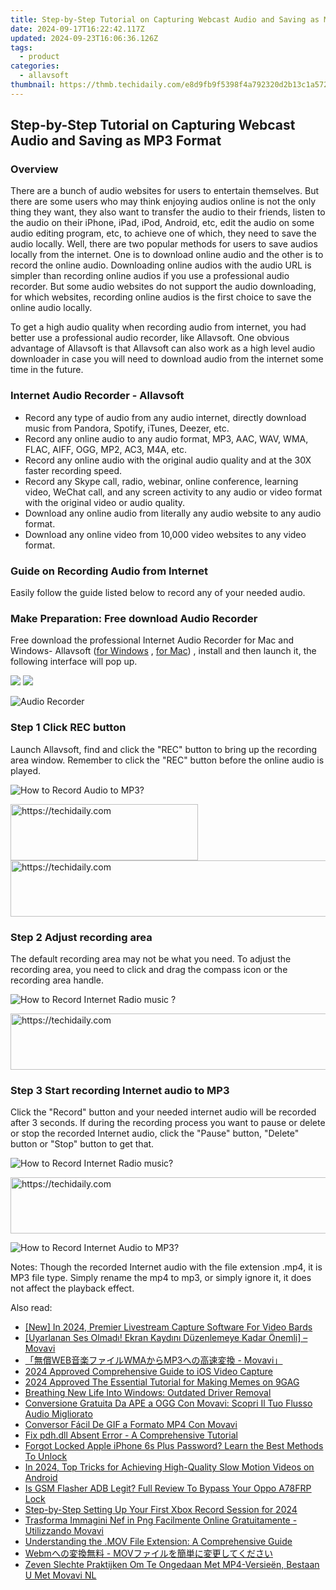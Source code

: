 ```yaml
---
title: Step-by-Step Tutorial on Capturing Webcast Audio and Saving as MP3 Format
date: 2024-09-17T16:22:42.117Z
updated: 2024-09-23T16:06:36.126Z
tags:
  - product
categories:
  - allavsoft
thumbnail: https://thmb.techidaily.com/e8d9fb9f5398f4a792320d2b13c1a57276ee28fb817fc4d294eae20885dd4758.jpg
---
```


## Step-by-Step Tutorial on Capturing Webcast Audio and Saving as MP3 Format

### Overview

There are a bunch of audio websites for users to entertain themselves. But there are some users who may think enjoying audios online is not the only thing they want, they also want to transfer the audio to their friends, listen to the audio on their iPhone, iPad, iPod, Android, etc, edit the audio on some audio editing program, etc, to achieve one of which, they need to save the audio locally. Well, there are two popular methods for users to save audios locally from the internet. One is to download online audio and the other is to record the online audio. Downloading online audios with the audio URL is simpler than recording online audios if you use a professional audio recorder. But some audio websites do not support the audio downloading, for which websites, recording online audios is the first choice to save the online audio locally.

To get a high audio quality when recording audio from internet, you had better use a professional audio recorder, like Allavsoft. One obvious advantage of Allavsoft is that Allavsoft can also work as a high level audio downloader in case you will need to download audio from the internet some time in the future.

### Internet Audio Recorder - Allavsoft

* Record any type of audio from any audio internet, directly download music from Pandora, Spotify, iTunes, Deezer, etc.
* Record any online audio to any audio format, MP3, AAC, WAV, WMA, FLAC, AIFF, OGG, MP2, AC3, M4A, etc.
* Record any online audio with the original audio quality and at the 30X faster recording speed.
* Record any Skype call, radio, webinar, online conference, learning video, WeChat call, and any screen activity to any audio or video format with the original video or audio quality.
* Download any online audio from literally any audio website to any audio format.
* Download any online video from 10,000 video websites to any video format.

### Guide on Recording Audio from Internet

Easily follow the guide listed below to record any of your needed audio.

### Make Preparation: Free download Audio Recorder

Free download the professional Internet Audio Recorder for Mac and Windows- Allavsoft ([for Windows](https://tools.techidaily.com/allavsoft/products/) , [for Mac](https://tools.techidaily.com/allavsoft/products/)) , install and then launch it, the following interface will pop up.

[![](https://www.allavsoft.com/how-to/../images/how-to/free-download-win.jpg)](https://tools.techidaily.com/allavsoft/products/) [![](https://www.allavsoft.com/how-to/../images/how-to/free-download-mac.jpg)](https://tools.techidaily.com/allavsoft/products/)

![Audio Recorder](https://www.allavsoft.com/how-to/../images/allavsoft/screen-shot-600.jpg)

### Step 1 Click REC button

Launch Allavsoft, find and click the "REC" button to bring up the recording area window. Remember to click the "REC" button before the online audio is played.

![How to Record Audio to MP3?](https://www.allavsoft.com/how-to/../images/how-to/record-skype-video-calls/click-rec-to-record-videos.jpg)

<!-- affiliate ads begin -->
<a href="https://aligracehair.sjv.io/c/5597632/1896541/19272" target="_top" id="1896541">
  <img src="//a.impactradius-go.com/display-ad/19272-1896541" border="0" alt="https://techidaily.com" width="300" height="90"/>
</a>
<img height="0" width="0" src="https://aligracehair.sjv.io/i/5597632/1896541/19272" style="position:absolute;visibility:hidden;" border="0" />
<!-- affiliate ads end -->

<!-- affiliate ads begin -->
<a href="https://appsumo.8odi.net/c/5597632/2129741/7443" target="_top" id="2129741">
  <img src="//a.impactradius-go.com/display-ad/7443-2129741" border="0" alt="https://techidaily.com" width="728" height="90"/>
</a>
<img height="0" width="0" src="https://appsumo.8odi.net/i/5597632/2129741/7443" style="position:absolute;visibility:hidden;" border="0" />
<!-- affiliate ads end -->

### Step 2 Adjust recording area

The default recording area may not be what you need. To adjust the recording area, you need to click and drag the compass icon or the recording area handle.

![How to Record Internet Radio music ?](https://www.allavsoft.com/how-to/../images/how-to/record-skype-video-calls/move-adjust-the-recording-frame.jpg)

<!-- affiliate ads begin -->
<a href="https://imp.i357552.net/c/5597632/1001446/11832" target="_top" id="1001446">
  <img src="//a.impactradius-go.com/display-ad/11832-1001446" border="0" alt="https://techidaily.com" width="728" height="90"/>
</a>
<img height="0" width="0" src="https://imp.i357552.net/i/5597632/1001446/11832" style="position:absolute;visibility:hidden;" border="0" />
<!-- affiliate ads end -->

### Step 3 Start recording Internet audio to MP3

Click the "Record" button and your needed internet audio will be recorded after 3 seconds. If during the recording process you want to pause or delete or stop the recorded Internet audio, click the "Pause" button, "Delete" button or "Stop" button to get that.

![How to Record Internet Radio music?](https://www.allavsoft.com/how-to/../images/how-to/record-skype-video-calls/click-REC.jpg)

<!-- affiliate ads begin -->
<a href="https://appsumo.8odi.net/c/5597632/2087389/7443" target="_top" id="2087389">
  <img src="//a.impactradius-go.com/display-ad/7443-2087389" border="0" alt="https://techidaily.com" width="728" height="90"/>
</a>
<img height="0" width="0" src="https://appsumo.8odi.net/i/5597632/2087389/7443" style="position:absolute;visibility:hidden;" border="0" />
<!-- affiliate ads end -->

![How to Record Internet Audio to MP3?](https://www.allavsoft.com/how-to/../images/how-to/record-skype-video-calls/click-stop-save-to-finish-recording.jpg)

Notes: Though the recorded Internet audio with the file extension .mp4, it is MP3 file type. Simply rename the mp4 to mp3, or simply ignore it, it does not affect the playback effect.

<ins class="adsbygoogle"
     style="display:block"
     data-ad-format="autorelaxed"
     data-ad-client="ca-pub-7571918770474297"
     data-ad-slot="1223367746"></ins>

<ins class="adsbygoogle"
     style="display:block"
     data-ad-client="ca-pub-7571918770474297"
     data-ad-slot="8358498916"
     data-ad-format="auto"
     data-full-width-responsive="true"></ins>

<span class="atpl-alsoreadstyle">Also read:</span>
<div><ul>
<li><a href="https://youtube-data.techidaily.com/n-2024-premier-livestream-capture-software-for-video-bards/"><u>[New] In 2024, Premier Livestream Capture Software For Video Bards</u></a></li>
<li><a href="https://discover-answers.techidaily.com/uyarlanan-ses-olmadi-ekran-kaydini-duzenlemeye-kadar-onemli-movavi/"><u>[Uyarlanan Ses Olmadı! Ekran Kaydını Düzenlemeye Kadar Önemli] – Movavi</u></a></li>
<li><a href="https://discover-answers.techidaily.com/webwmamp3-movavi/"><u>「無償WEB音楽ファイルWMAからMP3への高速変換 - Movavi」</u></a></li>
<li><a href="https://video-screen-grab.techidaily.com/2024-approved-comprehensive-guide-to-ios-video-capture/"><u>2024 Approved Comprehensive Guide to iOS Video Capture</u></a></li>
<li><a href="https://some-skills.techidaily.com/2024-approved-the-essential-tutorial-for-making-memes-on-9gag/"><u>2024 Approved The Essential Tutorial for Making Memes on 9GAG</u></a></li>
<li><a href="https://win11.techidaily.com/breathing-new-life-into-windows-outdated-driver-removal/"><u>Breathing New Life Into Windows: Outdated Driver Removal</u></a></li>
<li><a href="https://discover-answers.techidaily.com/conversione-gratuita-da-ape-a-ogg-con-movavi-scopri-il-tuo-flusso-audio-migliorato/"><u>Conversione Gratuita Da APE a OGG Con Movavi: Scopri Il Tuo Flusso Audio Migliorato</u></a></li>
<li><a href="https://discover-answers.techidaily.com/conversor-facil-de-gif-a-formato-mp4-con-movavi/"><u>Conversor Fácil De GIF a Formato MP4 Con Movavi</u></a></li>
<li><a href="https://tech-renaissance.techidaily.com/fix-pdhdll-absent-error-a-comprehensive-tutorial/"><u>Fix pdh.dll Absent Error - A Comprehensive Tutorial</u></a></li>
<li><a href="https://ios-unlock.techidaily.com/forgot-locked-apple-iphone-6s-plus-password-learn-the-best-methods-to-unlock-by-drfone-ios/"><u>Forgot Locked Apple iPhone 6s Plus Password? Learn the Best Methods To Unlock</u></a></li>
<li><a href="https://some-approaches.techidaily.com/in-2024-top-tricks-for-achieving-high-quality-slow-motion-videos-on-android/"><u>In 2024, Top Tricks for Achieving High-Quality Slow Motion Videos on Android</u></a></li>
<li><a href="https://android-frp.techidaily.com/is-gsm-flasher-adb-legit-full-review-to-bypass-your-oppo-a78frp-lock-by-drfone-android/"><u>Is GSM Flasher ADB Legit? Full Review To Bypass Your Oppo A78FRP Lock</u></a></li>
<li><a href="https://screen-capture.techidaily.com/step-by-step-setting-up-your-first-xbox-record-session-for-2024/"><u>Step-by-Step Setting Up Your First Xbox Record Session for 2024</u></a></li>
<li><a href="https://discover-answers.techidaily.com/trasforma-immagini-nef-in-png-facilmente-online-gratuitamente-utilizzando-movavi/"><u>Trasforma Immagini Nef in Png Facilmente Online Gratuitamente - Utilizzando Movavi</u></a></li>
<li><a href="https://discover-answers.techidaily.com/understanding-the-mov-file-extension-a-comprehensive-guide/"><u>Understanding the .MOV File Extension: A Comprehensive Guide</u></a></li>
<li><a href="https://discover-answers.techidaily.com/webm-mov/"><u>Webmへの変換無料 - MOVファイルを簡単に変更してください</u></a></li>
<li><a href="https://discover-answers.techidaily.com/zeven-slechte-praktijken-om-te-ongedaan-met-mp4-versieen-bestaan-u-met-movavi-nl/"><u>Zeven Slechte Praktijken Om Te Ongedaan Met MP4-Versieën, Bestaan U Met Movavi NL</u></a></li>
</ul></div>

